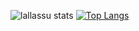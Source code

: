 ![lallassu stats](https://github-readme-stats.vercel.app/api?username=lallassu&count_private=true&show_icons=true&theme=synthwave&hide_title=true&include_all_commits=true)
[![Top Langs](https://github-readme-stats.vercel.app/api/top-langs/?username=lallassu&layout=compact)](https://github.com/anuraghazra/github-readme-stats)
